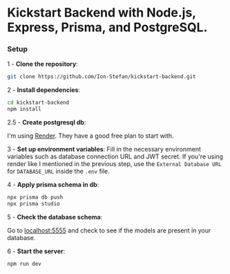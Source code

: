 # Kickstart Backend with Node.js, Express, Prisma, and PostgreSQL.

### Setup
1 - **Clone the repository**:
 ```bash
 git clone https://github.com/Ion-Stefan/kickstart-backend.git
 ```
2 - **Install dependencies**:
```bash
cd kickstart-backend
npm install
```
2.5 - **Create postgresql db**:

I'm using [Render](https://render.com). They have a good free plan to start with.

3 - **Set up environment variables**:
Fill in the necessary environment variables such as database connection URL and JWT secret.
If you're using render like I mentioned in the previous step, use the `External Database URL` for `DATABASE_URL` inside the `.env` file.

4 - **Apply prisma schema in db**:
```bash
npx prisma db push
npx prisma studio
```

5 - **Check the database schema**:

Go to [localhost:5555](http://localhost:5555) and check to see if the models are present in your database.

6 - **Start the server**:
```bash
npm run dev
```
